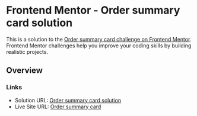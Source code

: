 # Frontend Mentor - Order summary card solution

This is a solution to the [Order summary card challenge on Frontend Mentor](https://www.frontendmentor.io/challenges/order-summary-component-QlPmajDUj). Frontend Mentor challenges help you improve your coding skills by building realistic projects. 

## Overview

### Links

- Solution URL: [Order summary card solution](https://www.frontendmentor.io/solutions/order-summary-component-c8QMmFRMD)
- Live Site URL: [Order summary card](https://frontend-mentor-qr.vercel.app/)
